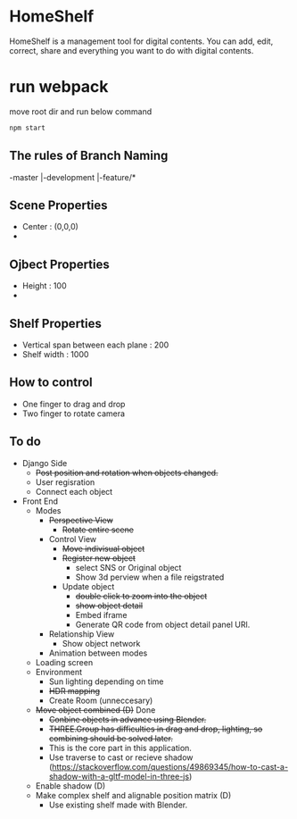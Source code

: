 # HomeShelf
HomeShelf is a management tool for digital contents. You can add, edit, correct, share and everything you want to do with digital contents.

# run webpack
move root dir and run below command
```bash 
npm start
```

## The rules of Branch Naming
-master |-development |-feature/*

## Scene Properties
- Center : (0,0,0)
- 

## Ojbect Properties
- Height : 100
- 

## Shelf Properties
- Vertical span between each plane : 200
- Shelf width : 1000

## How to control
- One finger to drag and drop
- Two finger to rotate camera

## To do
- Django Side
    - ~~Post position and rotation when objects changed.~~
    - User regisration
    - Connect each object
- Front End
    - Modes
        - ~~Perspective View~~
            - ~~Rotate entire scene~~
        - Control View
            - ~~Move indivisual object~~
            - ~~Register new object~~
                - select SNS or Original object
                - Show 3d perview when a file reigstrated
            - Update object 
                - ~~double click to zoom into the object~~
                - ~~show object detail~~
                - Embed iframe
                - Generate QR code from object detail panel URl.
        - Relationship View
            - Show object network 
        - Animation between modes
    - Loading screen
    - Environment
        - Sun lighting depending on time
        - ~~HDR mapping~~
        - Create Room (unneccesary)
    - ~~Move object combined (D)~~ Done
        - ~~Conbine objects in advance using Blender.~~
        - ~~THREE.Group has difficulties in drag and drop, lighting, so combining should be solved later.~~
        - This is the core part in this application.
        - Use traverse to cast or recieve shadow (https://stackoverflow.com/questions/49869345/how-to-cast-a-shadow-with-a-gltf-model-in-three-js)
    - Enable shadow (D)
    - Make complex shelf and alignable position matrix (D)
        - Use existing shelf made with Blender.
